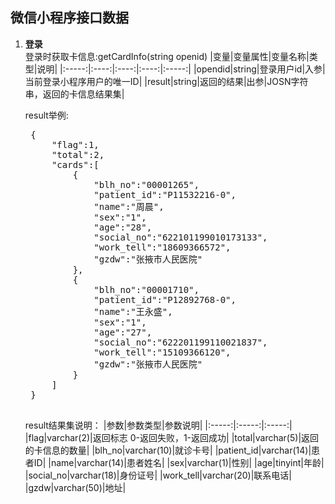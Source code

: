 ## 微信小程序接口数据
1. **登录**  
    登录时获取卡信息:getCardInfo(string openid)
    |变量|变量属性|变量名称|类型|说明|
    |:-----:|:----:|:----:|:----:|:-----:|
    |opendid|string|登录用户id|入参|当前登录小程序用户的唯一ID|
    |result|string|返回的结果|出参|JOSN字符串，返回的卡信息结果集|

    result举例:
    <pre>
    {
        "flag":1,
        "total":2,
        "cards":[
            {
                "blh_no":"00001265",
                "patient_id":"P11532216-0",
                "name":"周晨",
                "sex":"1",
                "age":"28",
                "social_no":"622101199010173133",
                "work_tell":"18609366572",
                "gzdw":"张掖市人民医院"
            },
            {
                "blh_no":"00001710",
                "patient_id":"P12892768-0",
                "name":"王永盛",
                "sex":"1",
                "age":"27",
                "social_no":"622201199110021837",
                "work_tell":"15109366120",
                "gzdw":"张掖市人民医院"
            }
        ]
    }
    </pre>
    result结果集说明：
    |参数|参数类型|参数说明|
    |:-----:|:-----:|:-----:|
    |flag|varchar(2)|返回标志 0-返回失败，1-返回成功|
    |total|varchar(5)|返回的卡信息的数量|
    |blh_no|varchar(10)|就诊卡号|
    |patient_id|varchar(14)|患者ID|
    |name|varchar(14)|患者姓名|
    |sex|varchar(1)|性别|
    |age|tinyint|年龄|
    |social_no|varchar(18)|身份证号|
    |work_tell|varchar(20)|联系电话|
    |gzdw|varchar(50)|地址|